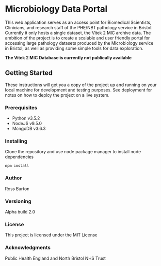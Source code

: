 # Microbiology Data Portal

This web application serves as an access point for Biomedical Scientists, Clinicians, and research staff of the PHE/NBT pathology service in Bristol. Currently it only hosts a single dataset, the Vitek 2 MIC archive data. The ambition of the project is to create a scalable and user friendly portal for accessing large pathology datasets produced by the Microbiology service in Bristol, as well as providing some simple tools for data exploration.

**The Vitek 2 MIC Database is currently not publically available**

## Getting Started

These instructions will get you a copy of the project up and running on your local machine for development and testing purposes. See deployment for notes on how to deploy the project on a live system.

### Prerequisites

* Python v3.5.2
* NodeJS v9.5.0
* MongoDB v3.6.3

### Installing

Clone the repository and use node package manager to install node dependencies

```
npm install
```

### Author

Ross Burton

### Versioning

Alpha build 2.0

### License

This project is licensed under the MIT License

### Acknowledgments

Public Health England and North Bristol NHS Trust

